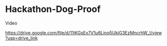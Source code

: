 # Hackathon-Dog-Proof

Video

https://drive.google.com/file/d/11iKGsEx7V1u6Linq5UkiG3EzMncrhW_l/view?usp=drive_link
